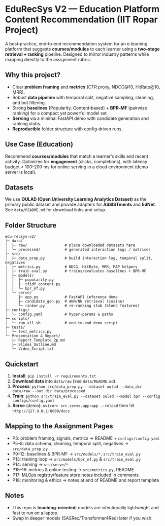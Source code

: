 # EduRecSys V2 — Education Platform Content Recommendation (IIT Ropar Project)

A best‑practice, end‑to‑end recommendation system for an e‑learning platform that suggests **courses/modules** to each learner using a **two‑stage retrieval + ranking** pipeline. 
Designed to mirror industry patterns while mapping directly to the assignment rubric.

## Why this project?
- Clear **problem framing** and **metrics** (CTR proxy, NDCG@10, HitRate@10, MRR).
- Robust **data pipeline** with temporal split, negative sampling, cleaning, and bot filtering.
- Strong **baselines** (Popularity, Content‑based) + **BPR‑MF** (pairwise ranking) for a compact yet powerful model set.
- **Serving** via a minimal FastAPI demo with candidate generation and ranking stubs.
- **Reproducible** folder structure with config‑driven runs.

## Use Case (Education)
Recommend **courses/modules** that match a learner’s skills and recent activity. Optimizes for **engagement** (clicks, completions), with latency budget \< 100–200 ms for online serving in a cloud environment (demo server is local).

## Datasets
We use **OULAD (Open University Learning Analytics Dataset)** as the primary public dataset and provide adapters for **ASSISTments** and **EdNet**. See `data/README.md` for download links and setup.

## Folder Structure
```
edu-recsys-v2/
├─ data/
│  ├─ raw/                 # place downloaded datasets here
│  └─ processed/           # generated interaction logs / matrices
├─ src/
│  ├─ data_prep.py         # build interaction log, temporal split, negatives
│  ├─ metrics.py           # NDCG, HitRate, MRR, MAP helpers
│  ├─ train_eval.py        # trains/evaluates baselines + BPR‑MF
│  ├─ models/
│  │  ├─ popularity.py
│  │  ├─ tfidf_content.py
│  │  └─ bpr_mf.py
│  └─ serve/
│     ├─ app.py            # FastAPI inference demo
│     ├─ candidate_gen.py  # ANN/NN retrieval (cosine)
│     └─ ranker.py         # re‑ranking stub (blend features)
├─ configs/
│  └─ config.yaml          # hyper‑params & paths
├─ scripts/
│  └─ run_all.sh           # end‑to‑end demo script
├─ tests/
│  └─ test_metrics.py
└─ Presentation & Report/
   ├─ Report_Template_2p.md
   ├─ Slides_Outline.md
   └─ Video_Script.txt
```

## Quickstart
1. **Install**: `pip install -r requirements.txt`
2. **Download data** into `data/raw` (see `data/README.md`).
3. **Process**: `python src/data_prep.py --dataset oulad --data_dir data/raw --out_dir data/processed`
4. **Train**: `python src/train_eval.py --dataset oulad --model bpr --config configs/config.yaml`
5. **Serve** (demo): `uvicorn src.serve.app:app --reload` then hit `http://127.0.0.1:8000/docs`

## Mapping to the Assignment Pages
- P3: problem framing, signals, metrics → README + `configs/config.yaml`
- P5–8: data schema, cleaning, temporal split, negatives → `src/data_prep.py`
- P9–12: baselines & BPR‑MF → `src/models/*`, `src/train_eval.py`
- P13: training loop → `src/models/bpr_mf.py` & `src/train_eval.py`
- P14: serving → `src/serve/*`
- P15–16: metrics & online testing → `src/metrics.py`, README
- P17: MLOps registry/feature store notes included in comments
- P18: monitoring & ethics → notes at end of README and report template

## Notes
- This repo is **teaching‑oriented**; models are intentionally lightweight and fast to run on a laptop.
- Swap in deeper models (SASRec/Transformer4Rec) later if you wish.
